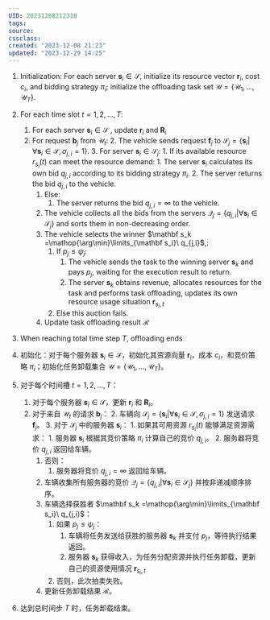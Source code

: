 ```yaml
---
UID: 20231208212310 
tags: 
source: 
cssclass: 
created: "2023-12-08 21:23"
updated: "2023-12-29 14:25"
---
```


1. Initialization: For each server $\mathbf s_i \in \mathcal S$, initialize its resource vector $\mathbf r_i$, cost $c_i$, and bidding strategy $\pi_i$; initialize the offloading task set $\mathcal U=\{\mathcal U_1,\dots,\mathcal U_T\}$.
2. For each time slot $t=1,2,\dots,T$:
   1. For each server $\mathbf s_i \in \mathcal S$ , update $\mathbf{r}_i$ and $\mathbf R_i$
   2. For request $\mathbf b_j$ from $\mathcal U_t$:
      2. The vehicle sends request $\mathbf f_j$ to $\mathcal S_j = \{\mathbf s_i | \forall \mathbf s_i \in \mathcal S, \sigma_{j,i} = 1\}$.
      3. For server $\mathbf s_i \in \mathcal S_j$:
	      1. If its available resource $r_{s_i}(t)$ can meet the resource demand:
	         1. The server $\mathbf s_i$ calculates its own bid $q_{j,i}$ according to its bidding strategy $\pi_i$.
	         2. The server returns the bid $q_{j,i}$ to the vehicle.
	     1. Else:
		     1. The server returns the bid $q_{j,i}=\infty$ to the vehicle.
      4. The vehicle collects all the bids from the servers $\mathcal Q_j = \{q_{j,i} | \forall \mathbf s_i \in \mathcal S_j\}$ and sorts them in non-decreasing order.
      5. The vehicle selects the winner $\mathbf s_k =\mathop{\arg\min}\limits_{\mathbf s_i}\ q_{j,i}$,:
	      1. If $p_j \leq \psi_j$:
	         1. The vehicle sends the task to the winning server $\mathbf s_k$ and pays $p_j$, waiting for the execution result to return.
	         2. The server $\mathbf s_k$ obtains revenue, allocates resources for the task and performs task offloading, updates its own resource usage situation $\mathbf r_{s_i,t}$
	     2. Else this auction fails.
      6. Update task offloading result $\mathcal R$
3. When reaching total time step $T$, offloading ends

1. 初始化：对于每个服务器 $\mathbf s_i \in \mathcal S$，初始化其资源向量 $\mathbf r_i$，成本 $c_i$，和竞价策略 $\pi_i$；初始化任务卸载集合 $\mathcal U=\{\mathcal U_1,\dots,\mathcal U_T\}$。
2. 对于每个时间槽 $t=1,2,\dots,T$：
   1. 对于每个服务器 $\mathbf s_i \in \mathcal S$，更新 $\mathbf{r}_i$ 和 $\mathbf R_i$。
   2. 对于来自 $\mathcal U_t$ 的请求 $\mathbf b_j$：
      2. 车辆向 $\mathcal S_j = \{\mathbf s_i | \forall \mathbf s_i \in \mathcal S, \sigma_{j,i} = 1\}$ 发送请求 $\mathbf f_j$。
      3. 对于 $\mathcal S_j$ 中的服务器 $\mathbf s_i$：
	      1. 如果其可用资源 $r_{s_i}(t)$ 能够满足资源需求：
	         1. 服务器 $\mathbf s_i$ 根据其竞价策略 $\pi_i$ 计算自己的竞价 $q_{j,i}$。
	         2. 服务器将竞价 $q_{j,i}$ 返回给车辆。
	     1. 否则：
		     1. 服务器将竞价 $q_{j,i}=\infty$ 返回给车辆。
      4. 车辆收集所有服务器的竞价 $\mathcal Q_j = \{q_{j,i} | \forall \mathbf s_i \in \mathcal S_j\}$ 并按非递减顺序排序。
      5. 车辆选择获胜者 $\mathbf s_k =\mathop{\arg\min}\limits_{\mathbf s_i}\ q_{j,i}$：
	      1. 如果 $p_j \leq \psi_j$：
	         1. 车辆将任务发送给获胜的服务器 $\mathbf s_k$ 并支付 $p_j$，等待执行结果返回。
	         2. 服务器 $\mathbf s_k$ 获得收入，为任务分配资源并执行任务卸载，更新自己的资源使用情况 $\mathbf r_{s_i,t}$
	     2. 否则，此次拍卖失败。
      6. 更新任务卸载结果 $\mathcal R$。
3. 达到总时间步 $T$ 时，任务卸载结束。
